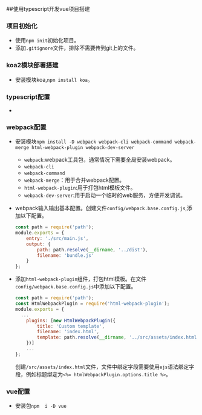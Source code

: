 ##使用typescript开发vue项目搭建

### 项目初始化

- 使用`npm init`初始化项目。
- 添加`.gitignore`文件，排除不需要传到git上的文件。

### koa2模块部署搭建

- 安装模块koa,`npm install koa`。

### typescript配置

- 

### webpack配置

- 安装模块`npm install -D webpack webpack-cli webpack-command webpack-merge html-webpack-plugin webpack-dev-server`

  - `webpack`:webpack工具包，通常情况下需要全局安装webpack。
  - `webpack-cli`
  - `webpack-command`
  - `webpack-merge`：用于合并webpack配置。
  - `html-webpack-plugin`:用于打包html模板文件。
  - `webpack-dev-server`:用于启动一个临时的web服务，方便开发调试。

- webpack输入输出基本配置。创建文件`config/webpack.base.config.js`,添加以下配置。

  ```javascript
  const path = require('path');
  module.exports = {
      entry: './src/main.js',
      output: {
          path: path.resolve(__dirname, '../dist'),
          filename: 'bundle.js'
      }
  };
  ```

- 添加`html-webpack-plugin`组件，打包html模板。在文件`config/webpack.base.config.js`中添加以下配置。

  ```javascript
  const path = require('path');
  const HtmlWebpackPlugin = require('html-webpack-plugin');
  module.exports = {
  	...
      plugins: [new HtmlWebpackPlugin({
          title: 'Custom template',
          filename: 'index.html',
          template: path.resolve(__dirname, '../src/assets/index.html')
      })]
      ...
  };
  ```

  创建`/src/assets/index.html`文件，文件中绑定字段需要使用`ejs`语法绑定字段，例如标题绑定为`<%= htmlWebpackPlugin.options.title %>`。



### vue配置

- 安装包`npm  i -D vue`